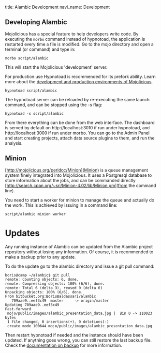 title: Alambic Development
navi_name: Development


## Developing Alambic

Mojolicious has a special feature to help developers write code. By executing the `morbo` command instead of hypnotoad, the application is restarted every time a file is modified. Go to the mojo directory and open a terminal (or command) and type in:

    morbo script/alambic

This will start the Mojolicious 'development' server.

For production use Hypnotoad is recommended for its prefork ability. Learn more about the [development and production environments of Mojolicious](http://mojolicio.us/perldoc/Mojolicious/Guides/Cookbook#Morbo).

    hypnotoad script/alambic

The hypnotoad server can be reloaded by re-executing the same launch command, and can be stopped using the -s flag:

    hypnotoad -s script/alambic

From there everything can be done from the web interface. The dashboard is served by default on http://localhost:3010 if run under hypnotoad, and http://localhost:3000 if run under morbo. You can go to the Admin Panel and start creating projects, attach data source plugins to them, and run the analysis.

## Minion

[http://mojolicious.org/perldoc/Minion](Minion) is a queue management system finely integrated into Mojolicious. It uses a Postgresql database to store information about the jobs, and can be commanded directly [http://search.cpan.org/~sri/Minion-4.02/lib/Minion.pm](from the command line).

You need to start a worker for minion to manage the queue and actually do the work. This is achieved by issuing in a command line:

    script/alambic minion worker

# Updates

Any running instance of Alambic can be updated from the Alambic project repository without losing any information. Of course, it is recommended to make a backup prior to any update.

To do the update go to the alambic directory and issue a git pull command:

    boris@camp ~/alambic$ git pull
    remote: Counting objects: 6, done.
    remote: Compressing objects: 100% (6/6), done.
    remote: Total 6 (delta 3), reused 0 (delta 0)
    Unpacking objects: 100% (6/6), done.
    From bitbucket.org:BorisBaldassari/alambic
       709aae9..eef3c49  master     -> origin/master
    Updating 709aae9..eef3c49
    Fast-forward
     mojo/public/images/alambic_presentation_data.jpg |  Bin 0 -> 110023 bytes
     1 file changed, 0 insertions(+), 0 deletions(-)
     create mode 100644 mojo/public/images/alambic_presentation_data.jpg

Then restart hypnotoad if needed and the instance should have been updated. If anything goes wrong, you can still restore the last backup file. Check the [documentation on backup](Backups) for more information.
